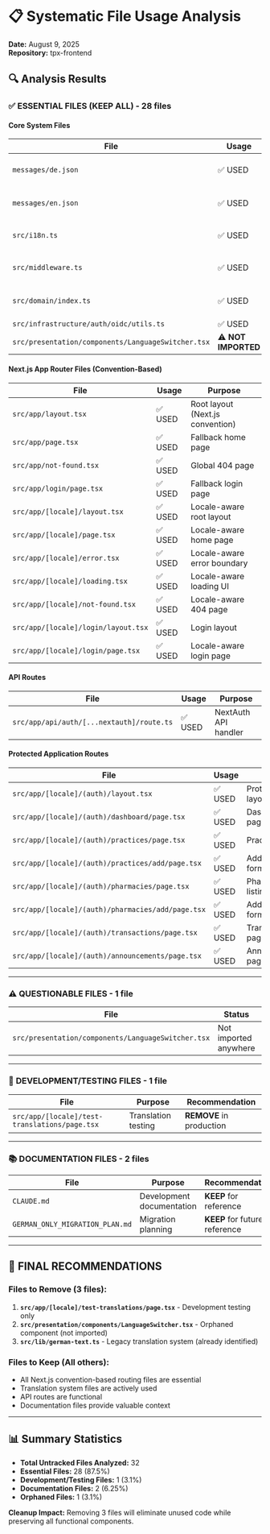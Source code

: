 # 📋 Systematic File Usage Analysis

**Date:** August 9, 2025  
**Repository:** tpx-frontend

## 🔍 Analysis Results

### ✅ **ESSENTIAL FILES (KEEP ALL)** - 28 files

#### **Core System Files**

| File                                               | Usage               | Reason                                                |
| -------------------------------------------------- | ------------------- | ----------------------------------------------------- |
| `messages/de.json`                                 | ✅ USED             | Referenced by `src/i18n.ts` (dynamic import)          |
| `messages/en.json`                                 | ✅ USED             | Referenced by `src/i18n.ts` (dynamic import)          |
| `src/i18n.ts`                                      | ✅ USED             | Referenced by `next.config.ts` (createNextIntlPlugin) |
| `src/middleware.ts`                                | ✅ USED             | Next.js convention - auto-loaded for route protection |
| `src/domain/index.ts`                              | ✅ USED             | Domain exports - imported throughout app              |
| `src/infrastructure/auth/oidc/utils.ts`            | ✅ USED             | Auth utilities                                        |
| `src/presentation/components/LanguageSwitcher.tsx` | ⚠️ **NOT IMPORTED** | Component exists but no import found                  |

#### **Next.js App Router Files (Convention-Based)**

| File                                | Usage   | Purpose                          |
| ----------------------------------- | ------- | -------------------------------- |
| `src/app/layout.tsx`                | ✅ USED | Root layout (Next.js convention) |
| `src/app/page.tsx`                  | ✅ USED | Fallback home page               |
| `src/app/not-found.tsx`             | ✅ USED | Global 404 page                  |
| `src/app/login/page.tsx`            | ✅ USED | Fallback login page              |
| `src/app/[locale]/layout.tsx`       | ✅ USED | Locale-aware root layout         |
| `src/app/[locale]/page.tsx`         | ✅ USED | Locale-aware home page           |
| `src/app/[locale]/error.tsx`        | ✅ USED | Locale-aware error boundary      |
| `src/app/[locale]/loading.tsx`      | ✅ USED | Locale-aware loading UI          |
| `src/app/[locale]/not-found.tsx`    | ✅ USED | Locale-aware 404 page            |
| `src/app/[locale]/login/layout.tsx` | ✅ USED | Login layout                     |
| `src/app/[locale]/login/page.tsx`   | ✅ USED | Locale-aware login page          |

#### **API Routes**

| File                                      | Usage   | Purpose              |
| ----------------------------------------- | ------- | -------------------- |
| `src/app/api/auth/[...nextauth]/route.ts` | ✅ USED | NextAuth API handler |

#### **Protected Application Routes**

| File                                              | Usage   | Purpose               |
| ------------------------------------------------- | ------- | --------------------- |
| `src/app/[locale]/(auth)/layout.tsx`              | ✅ USED | Protected area layout |
| `src/app/[locale]/(auth)/dashboard/page.tsx`      | ✅ USED | Dashboard page        |
| `src/app/[locale]/(auth)/practices/page.tsx`      | ✅ USED | Practices listing     |
| `src/app/[locale]/(auth)/practices/add/page.tsx`  | ✅ USED | Add practice form     |
| `src/app/[locale]/(auth)/pharmacies/page.tsx`     | ✅ USED | Pharmacies listing    |
| `src/app/[locale]/(auth)/pharmacies/add/page.tsx` | ✅ USED | Add pharmacy form     |
| `src/app/[locale]/(auth)/transactions/page.tsx`   | ✅ USED | Transactions page     |
| `src/app/[locale]/(auth)/announcements/page.tsx`  | ✅ USED | Announcements page    |

---

### ⚠️ **QUESTIONABLE FILES** - 1 file

| File                                               | Status                | Recommendation                   |
| -------------------------------------------------- | --------------------- | -------------------------------- |
| `src/presentation/components/LanguageSwitcher.tsx` | Not imported anywhere | **ORPHANED** - Consider removing |

---

### 🧪 **DEVELOPMENT/TESTING FILES** - 1 file

| File                                          | Purpose             | Recommendation           |
| --------------------------------------------- | ------------------- | ------------------------ |
| `src/app/[locale]/test-translations/page.tsx` | Translation testing | **REMOVE** in production |

---

### 📚 **DOCUMENTATION FILES** - 2 files

| File                            | Purpose                   | Recommendation                |
| ------------------------------- | ------------------------- | ----------------------------- |
| `CLAUDE.md`                     | Development documentation | **KEEP** for reference        |
| `GERMAN_ONLY_MIGRATION_PLAN.md` | Migration planning        | **KEEP** for future reference |

---

## 🎯 **FINAL RECOMMENDATIONS**

### Files to Remove (3 files):

1. **`src/app/[locale]/test-translations/page.tsx`** - Development testing only
2. **`src/presentation/components/LanguageSwitcher.tsx`** - Orphaned component (not imported)
3. **`src/lib/german-text.ts`** - Legacy translation system (already identified)

### Files to Keep (All others):

- All Next.js convention-based routing files are essential
- Translation system files are actively used
- API routes are functional
- Documentation files provide valuable context

---

## 📊 **Summary Statistics**

- **Total Untracked Files Analyzed:** 32
- **Essential Files:** 28 (87.5%)
- **Development/Testing Files:** 1 (3.1%)
- **Documentation Files:** 2 (6.25%)
- **Orphaned Files:** 1 (3.1%)

**Cleanup Impact:** Removing 3 files will eliminate unused code while preserving all functional components.
